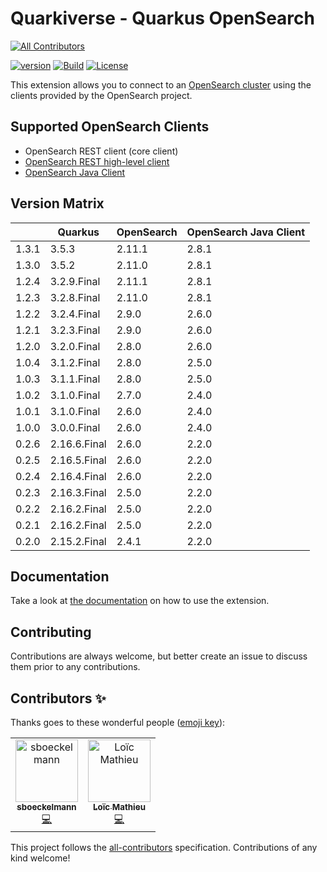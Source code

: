 # Quarkiverse - Quarkus OpenSearch
<!-- ALL-CONTRIBUTORS-BADGE:START - Do not remove or modify this section -->
[![All Contributors](https://img.shields.io/badge/all_contributors-1-orange.svg?style=flat-square)](#contributors-)
<!-- ALL-CONTRIBUTORS-BADGE:END -->
[![version](https://img.shields.io/maven-central/v/io.quarkiverse.opensearch/quarkus-opensearch-parent)](https://repo1.maven.org/maven2/io/quarkiverse/opensearch/)
[![Build](https://github.com/quarkiverse/quarkus-opensearch/workflows/Build/badge.svg)](https://github.com/quarkiverse/quarkus-opensearch/actions?query=workflow%3ABuild)
[![License](https://img.shields.io/badge/License-Apache%202.0-blue.svg)](https://opensource.org/licenses/Apache-2.0)

This extension allows you to connect to an [OpenSearch cluster](https://opensearch.org/) using the clients provided by the OpenSearch project.

## Supported OpenSearch Clients 
- OpenSearch REST client (core client)
- [OpenSearch REST high-level client](https://opensearch.org/docs/latest/clients/java-rest-high-level/)
- [OpenSearch Java Client](https://opensearch.org/docs/latest/clients/java/)

## Version Matrix 
|       | Quarkus      | OpenSearch | OpenSearch Java Client |
|-------|--------------|------------|------------------------|
| 1.3.1 | 3.5.3        | 2.11.1     | 2.8.1                  |
| 1.3.0 | 3.5.2        | 2.11.0     | 2.8.1                  |
| 1.2.4 | 3.2.9.Final  | 2.11.1     | 2.8.1                  |
| 1.2.3 | 3.2.8.Final  | 2.11.0     | 2.8.1                  |
| 1.2.2 | 3.2.4.Final  | 2.9.0      | 2.6.0                  |
| 1.2.1 | 3.2.3.Final  | 2.9.0      | 2.6.0                  |
| 1.2.0 | 3.2.0.Final  | 2.8.0      | 2.6.0                  |
| 1.0.4 | 3.1.2.Final  | 2.8.0      | 2.5.0                  |
| 1.0.3 | 3.1.1.Final  | 2.8.0      | 2.5.0                  |
| 1.0.2 | 3.1.0.Final  | 2.7.0      | 2.4.0                  |
| 1.0.1 | 3.1.0.Final  | 2.6.0      | 2.4.0                  |
| 1.0.0 | 3.0.0.Final  | 2.6.0      | 2.4.0                  |
| 0.2.6 | 2.16.6.Final | 2.6.0      | 2.2.0                  |
| 0.2.5 | 2.16.5.Final | 2.6.0      | 2.2.0                  |
| 0.2.4 | 2.16.4.Final | 2.6.0      | 2.2.0                  |
| 0.2.3 | 2.16.3.Final | 2.5.0      | 2.2.0                  |
| 0.2.2 | 2.16.2.Final | 2.5.0      | 2.2.0                  |
| 0.2.1 | 2.16.2.Final | 2.5.0      | 2.2.0                  |
| 0.2.0 | 2.15.2.Final | 2.4.1      | 2.2.0                  |

## Documentation

Take a look at [the documentation](https://github.com/quarkiverse/quarkus-opensearch/blob/main/docs/modules/ROOT/pages/index.adoc) on how
to use the extension.

## Contributing

Contributions are always welcome, but better create an issue to discuss them prior to any contributions.

## Contributors ✨

Thanks goes to these wonderful people ([emoji key](https://allcontributors.org/docs/en/emoji-key)):
<!-- ALL-CONTRIBUTORS-LIST:START - Do not remove or modify this section -->
<!-- prettier-ignore-start -->
<!-- markdownlint-disable -->
<table>
  <tbody>
    <tr>
      <td align="center"><a href="https://github.com/sboeckelmann"><img src="https://avatars.githubusercontent.com/u/20949582?v=4?s=100" width="100px;" alt="sboeckelmann"/><br /><sub><b>sboeckelmann</b></sub></a><br /><a href="https://github.com/quarkiverse/quarkus-opensearch/commits?author=sboeckelmann" title="Code">💻</a></td>
      <td align="center"><a href="https://www.loicmathieu.fr"><img src="https://avatars.githubusercontent.com/u/1819009?v=4?s=100" width="100px;" alt="Loïc Mathieu"/><br /><sub><b>Loïc Mathieu</b></sub></a><br /><a href="https://github.com/quarkiverse/quarkus-opensearch/commits?author=loicmathieu" title="Code">💻</a></td>
    </tr>
  </tbody>
</table>

<!-- markdownlint-restore -->
<!-- prettier-ignore-end -->

<!-- ALL-CONTRIBUTORS-LIST:END -->

This project follows the [all-contributors](https://github.com/all-contributors/all-contributors) specification. Contributions of any kind welcome!
